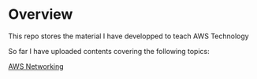 Overview
========

This repo stores the material I have developped to teach AWS Technology

So far I have uploaded contents covering the following topics:

[AWS Networking](./aws-networking/README.md)
